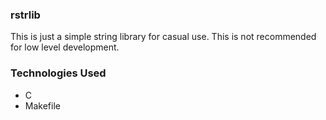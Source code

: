 ### rstrlib

This is just a simple string library for casual use. This is not recommended for low level development.

### Technologies Used

- C
- Makefile